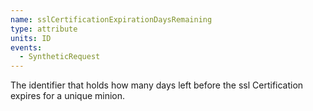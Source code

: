 ```yaml
---
name: sslCertificationExpirationDaysRemaining
type: attribute
units: ID
events:
  - SyntheticRequest
---
```


The identifier that holds how many days left before the ssl Certification expires for a unique minion.